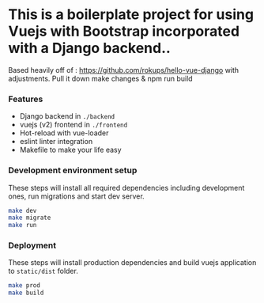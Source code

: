 # This is a boilerplate project for using Vuejs with Bootstrap incorporated with a Django backend..

Based heavily off of : https://github.com/rokups/hello-vue-django with adjustments.
Pull it down make changes & npm run build 

### Features

* Django backend in `./backend`
* vuejs (v2) frontend in `./frontend`
* Hot-reload with vue-loader
* eslint linter integration
* Makefile to make your life easy


### Development environment setup

These steps will install all required dependencies including development ones, run migrations and start dev server.

```bash
make dev
make migrate
make run
```

### Deployment

These steps will install production dependencies and build vuejs application to `static/dist` folder.

```bash
make prod
make build
```


